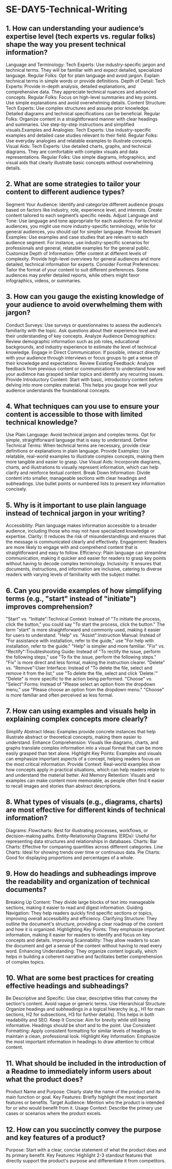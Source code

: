 # SE-DAY5-Technical-Writing
## 1. How can understanding your audience’s expertise level (tech experts vs. regular folks) shape the way you present technical information?
Language and Terminology:
Tech Experts: Use industry-specific jargon and technical terms. They will be familiar with and expect detailed, specialized language.
Regular Folks: Opt for plain language and avoid jargon. Explain technical terms in simple words or provide definitions.
Depth of Detail:
Tech Experts: Provide in-depth analysis, detailed explanations, and comprehensive data. They appreciate technical nuances and advanced concepts.
Regular Folks: Focus on high-level summaries and key points. Use simple explanations and avoid overwhelming details.
Content Structure:
Tech Experts: Use complex structures and assume prior knowledge. Detailed diagrams and technical specifications can be beneficial.
Regular Folks: Organize content in a straightforward manner with clear headings and summaries. 
Use step-by-step instructions and simplified visuals.Examples and Analogies:
Tech Experts: Use industry-specific examples and detailed case studies relevant to their field.
Regular Folks: Use everyday analogies and relatable examples to illustrate concepts.
Visual Aids:
Tech Experts: Use detailed charts, graphs, and technical diagrams. They are comfortable with complex visuals and data representations.
Regular Folks: Use simple diagrams, infographics, and visual aids that clearly illustrate basic concepts without overwhelming details.

## 2. What are some strategies to tailor your content to different audience types?
Segment Your Audience: Identify and categorize different audience groups based on factors like industry, role, experience level, and interests. Create content tailored to each segment’s specific needs.
Adjust Language and Tone: Use language and tone appropriate for each audience. For technical audiences, you might use more industry-specific terminology, while for general audiences, you should opt for simpler language.
Provide Relevant Examples: Use examples and case studies that are relevant to each audience segment. For instance, use industry-specific scenarios for professionals and general, relatable examples for the general public.
Customize Depth of Information: Offer content at different levels of complexity. Provide high-level overviews for general audiences and more detailed, technical information for experts.
Consider Format Preferences: Tailor the format of your content to suit different preferences. Some audiences may prefer detailed reports, while others might favor infographics, videos, or summaries.
## 3. How can you gauge the existing knowledge of your audience to avoid overwhelming them with jargon?
Conduct Surveys: Use surveys or questionnaires to assess the audience’s familiarity with the topic. Ask questions about their experience level and their understanding of key concepts.
Analyze Audience Demographics: Review demographic information such as job roles, educational backgrounds, and industry experience to estimate the level of technical knowledge.
Engage in Direct Communication: If possible, interact directly with your audience through interviews or focus groups to get a sense of their knowledge and expectations.
Review Existing Feedback: Analyze feedback from previous content or communications to understand how well your audience has grasped similar topics and identify any recurring issues.
Provide Introductory Content: Start with basic, introductory content before delving into more complex material. This helps you gauge how well your audience understands the foundational concepts.

## 4. What techniques can you use to ensure your content is accessible to those with limited technical knowledge?
Use Plain Language: Avoid technical jargon and complex terms. Opt for simple, straightforward language that is easy to understand.
Define Technical Terms: When technical terms are necessary, provide clear definitions or explanations in plain language.
Provide Examples: Use relatable, real-world examples to illustrate complex concepts, making them more tangible and easier to grasp.
Use Visual Aids: Incorporate diagrams, charts, and illustrations to visually represent information, which can help clarify and reinforce textual content.
Break Down Information: Divide content into smaller, manageable sections with clear headings and subheadings. Use bullet points or numbered lists to present key information concisely.

## 5. Why is it important to use plain language instead of technical jargon in your writing?
Accessibility: Plain language makes information accessible to a broader audience, including those who may not have specialized knowledge or expertise.
Clarity: It reduces the risk of misunderstandings and ensures that the message is communicated clearly and effectively.
Engagement: Readers are more likely to engage with and comprehend content that is straightforward and easy to follow.
Efficiency: Plain language can streamline communication, making it quicker and easier for readers to grasp key points without having to decode complex terminology.
Inclusivity: It ensures that documents, instructions, and information are inclusive, catering to diverse readers with varying levels of familiarity with the subject matter.

## 6. Can you provide examples of how simplifying terms (e.g., "start" instead of "initiate") improves comprehension?
"Start" vs. "Initiate":Technical Context: Instead of "To initiate the process, click the button," you could say "To start the process, click the button." The term "start" is more straightforward and commonly used, making it easier for users to understand.
"Help" vs. "Assist":Instruction Manual: Instead of "For assistance with installation, refer to the guide," use "For help with installation, refer to the guide." "Help" is simpler and more familiar.
"Fix" vs. "Rectify":Troubleshooting Guide: Instead of "To rectify the issue, perform the following steps," use "To fix the issue, perform the following steps." "Fix" is more direct and less formal, making the instruction clearer.
"Delete" vs. "Remove":User Interface: Instead of "To delete the file, select and remove it from the list," use "To delete the file, select and click 'Delete.'" "Delete" is more specific to the action being performed.
"Choose" vs. "Select":Forms: Instead of "Please select an option from the dropdown menu," use "Please choose an option from the dropdown menu." "Choose" is more familiar and often perceived as less formal.

## 7. How can using examples and visuals help in explaining complex concepts more clearly?
Simplify Abstract Ideas: Examples provide concrete instances that help illustrate abstract or theoretical concepts, making them easier to understand.
Enhance Comprehension: Visuals like diagrams, charts, and graphs translate complex information into a visual format that can be more easily grasped than text alone.
Highlight Key Points: Examples and visuals can emphasize important aspects of a concept, helping readers focus on the most critical information.
Provide Context: Real-world examples show how concepts apply in practical situations, which can help readers relate to and understand the material better.
Aid Memory Retention: Visuals and examples can make content more memorable, as people often find it easier to recall images and stories than abstract descriptions.

## 8. What types of visuals (e.g., diagrams, charts) are most effective for different kinds of technical information?
Diagrams:
Flowcharts: Best for illustrating processes, workflows, or decision-making paths.
Entity-Relationship Diagrams (ERDs): Useful for representing data structures and relationships in databases.
Charts:
Bar Charts: Effective for comparing quantities across different categories.
Line Charts: Ideal for showing trends over time or continuous data.
Pie Charts: Good for displaying proportions and percentages of a whole.

## 9. How do headings and subheadings improve the readability and organization of technical documents?
Breaking Up Content: They divide large blocks of text into manageable sections, making it easier to read and digest information.
Guiding Navigation: They help readers quickly find specific sections or topics, improving overall accessibility and efficiency.
Clarifying Structure: They outline the document's structure, providing a clear roadmap of the content and how it is organized.
Highlighting Key Points: They emphasize important information, making it easier for readers to identify and focus on key concepts and details.
Improving Scannability: They allow readers to scan the document and get a sense of the content without having to read every word.
Enhancing Understanding: They organize content logically, which helps in building a coherent narrative and facilitates better comprehension of complex topics.

## 10. What are some best practices for creating effective headings and subheadings?
Be Descriptive and Specific: Use clear, descriptive titles that convey the section's content. Avoid vague or generic terms.
Use Hierarchical Structure: Organize headings and subheadings in a logical hierarchy (e.g., H1 for main sections, H2 for subsections, H3 for further details). This helps in both readability and SEO.
Keep It Concise: Aim for brevity while still being informative. Headings should be short and to the point.
Use Consistent Formatting: Apply consistent formatting for similar levels of headings to maintain a clean, professional look.
Highlight Key Information: Emphasize the most important information in headings to draw attention to critical content.

## 11. What should be included in the introduction of a Readme to immediately inform users about what the product does?
Product Name and Purpose: Clearly state the name of the product and its main function or goal.
Key Features: Briefly highlight the most important features or benefits.
Target Audience: Mention who the product is intended for or who would benefit from it.
Usage Context: Describe the primary use cases or scenarios where the product excels.

## 12. How can you succinctly convey the purpose and key features of a product?
Purpose: Start with a clear, concise statement of what the product does and its primary benefit.
Key Features: Highlight 2-3 standout features that directly support the product's purpose and differentiate it from competitors.

